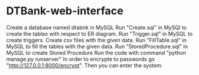 # DTBank-web-interface
Create a database named dtabnk in MySQL
Run "Create.sql" in MySQl to create the tables with respect to ER diagram.
Run "Trigger.sql" in MySQL to create triggers.
Create csv files with the given data.
Run "FillTable.sql" in MySQL to fill the tables with the given data.
Run "StoredProcedure.sql" in MySQL to create Stored Procedure
Run the code with command "python manage.py runserver"
In order to encrypte to passwords go "http://127.0.0.1:8000/encrypt". Then you can enter the system.


